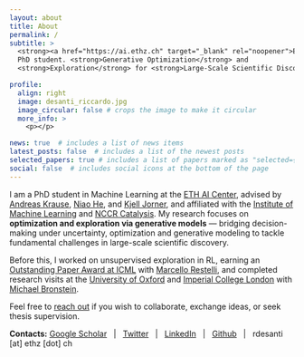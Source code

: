 ```yaml
---
layout: about
title: About
permalink: /
subtitle: >
  <strong><a href="https://ai.ethz.ch" target="_blank" rel="noopener">ETH AI Center</a></strong>
  PhD student. <strong>Generative Optimization</strong> and
  <strong>Exploration</strong> for <strong>Large-Scale Scientific Discovery</strong>.

profile:
  align: right
  image: desanti_riccardo.jpg
  image_circular: false # crops the image to make it circular
  more_info: >
    <p></p>

news: true  # includes a list of news items
latest_posts: false  # includes a list of the newest posts
selected_papers: true # includes a list of papers marked as "selected={true}"
social: false  # includes social icons at the bottom of the page
---
```


I am a PhD student in Machine Learning at the [ETH AI Center](https://ai.ethz.ch), advised by [Andreas Krause](https://las.inf.ethz.ch), [Niao He](https://odi.inf.ethz.ch), and [Kjell Jorner](https://dcl.ethz.ch), and affiliated with the [Institute of Machine Learning](https://ml.inf.ethz.ch) and [NCCR Catalysis](https://www.nccr-catalysis.ch). My research focuses on **optimization and exploration via generative models** — bridging decision-making under uncertainty, optimization and generative modeling to tackle fundamental challenges in large-scale scientific discovery. 
<!-- 
I aim to tackle generative discovery in a full-stack manner: from mathematical and algorithmic foundations, to scalable methods and real-world applications inincluding [molecules and enzyme design for sustainable chemistry](https://www.nccr-catalysis.ch/research/approach/).
-->
Before this, I worked on unsupervised exploration in RL, earning an [Outstanding Paper Award at ICML](https://icml.cc/virtual/2022/oral/16290) with [Marcello Restelli](https://scholar.google.com/citations?user=xdgxRiEAAAAJ&hl=en), and completed research visits at the [University of Oxford](https://www.ox.ac.uk) and [Imperial College London](https://www.imperial.ac.uk) with [Michael Bronstein](https://www.cs.ox.ac.uk/people/michael.bronstein/).

<!-- 
## research interests
I aim to tackle generative discovery in a full-stack manner — from mathematical and algorithmic foundations, to scalable learning methods, and real-world applications including [molecules and enzyme design for sustainable chemistry](https://www.nccr-catalysis.ch/research/approach/). To this end, my work typically draws on the following areas:

- Decision Making Under Uncertainty (Reinforcement/Active Learning, Bayesian Optimization, Bandits)
- Generative Modeling (Diffusion and Flow Matching models)
- Optimization (Convex, Submodular, on Probability Spaces)
- Stochastic Optimal Control
-->

Feel free to [reach out](mailto:rdesanti@ethz.ch) if you wish to collaborate, exchange ideas, or seek thesis supervision.

**Contacts:** [Google Scholar](https://scholar.google.com/citations?user=K7qyOj0AAAAJ&hl=en) &nbsp; \| &nbsp; [Twitter](https://twitter.com/desariky) &nbsp; \| &nbsp; [LinkedIn](https://www.linkedin.com/in/riccardo-de-santi-426139135/) &nbsp; \| &nbsp; [Github](https://github.com/riccardodesanti) &nbsp; \| &nbsp; rdesanti [at] ethz [dot] ch